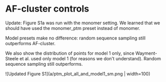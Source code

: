 # AF-cluster controls

Update: Figure S1a was run with the monomer setting.  We learned that we should have used the monomer_ptm preset instead of monomer.  

Model presets make no difference: random sequence sampling still outperforms AF-cluster. 

We also show the distribution of points for model 1 only, since Wayment-Steele et al. used only model 1 (for reasons we don't understand).  Random sequence sampling still outperforms.

![Updated Figure S1](a/ptm_plot_all_and_model1_sm.png | width=100)
